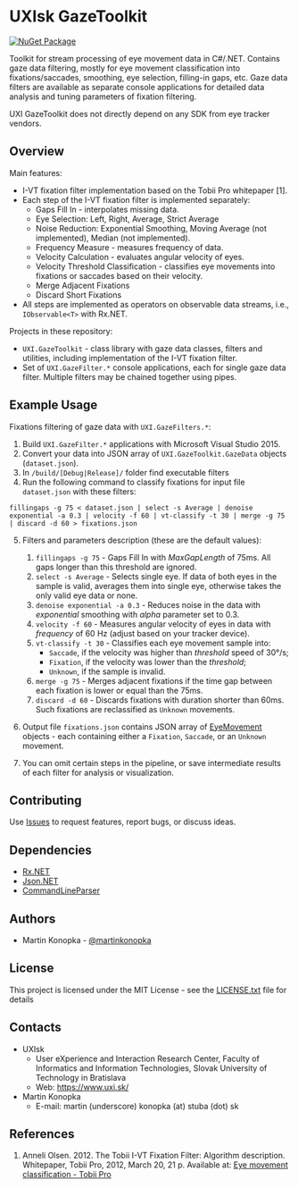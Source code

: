 ﻿# UXIsk GazeToolkit

[![NuGet Package](https://img.shields.io/myget/uxifiit/v/UXI.GazeToolkit.svg)](https://www.myget.org/feed/uxifiit/package/nuget/UXI.GazeToolkit)

Toolkit for stream processing of eye movement data in C#/.NET.
Contains gaze data filtering, mostly for eye movement classification into fixations/saccades, smoothing, eye selection, filling-in gaps, etc.
Gaze data filters are available as separate console applications for detailed data analysis and tuning parameters of fixation filtering. 

UXI GazeToolkit does not directly depend on any SDK from eye tracker vendors.

## Overview

Main features:

* I-VT fixation filter implementation based on the Tobii Pro whitepaper [1].
* Each step of the I-VT fixation filter is implemented separately:
  * Gaps Fill In - interpolates missing data.
  * Eye Selection: Left, Right, Average, Strict Average
  * Noise Reduction: Exponential Smoothing, Moving Average (not implemented), Median (not implemented).
  * Frequency Measure - measures frequency of data.
  * Velocity Calculation - evaluates angular velocity of eyes.
  * Velocity Threshold Classification - classifies eye movements into fixations or saccades based on their velocity.
  * Merge Adjacent Fixations
  * Discard Short Fixations
* All steps are implemented as operators on observable data streams, i.e., `IObservable<T>` with Rx.NET. 


Projects in these repository:

* `UXI.GazeToolkit` - class library with gaze data classes, filters and utilities, including implementation of the I-VT fixation filter. 
* Set of `UXI.GazeFilter.*` console applications, each for single gaze data filter. Multiple filters may be chained together using pipes. 


## Example Usage

Fixations filtering of gaze data with `UXI.GazeFilters.*`:

1. Build `UXI.GazeFilter.*` applications with Microsoft Visual Studio 2015. 
2. Convert your data into JSON array of `UXI.GazeToolkit.GazeData` objects (`dataset.json`).
3. In `/build/[Debug|Release]/` folder find executable filters
4. Run the following command to classify fixations for input file `dataset.json` with these filters:

```
fillingaps -g 75 < dataset.json | select -s Average | denoise exponential -a 0.3 | velocity -f 60 | vt-classify -t 30 | merge -g 75 | discard -d 60 > fixations.json
```
5. Filters and parameters description (these are the default values): 
   1. `fillingaps -g 75` - Gaps Fill In with *MaxGapLength* of 75ms. All gaps longer than this threshold are ignored.
   2. `select -s Average` - Selects single eye. If data of both eyes in the sample is valid, averages them into single eye, otherwise takes the only valid eye data or none.
   3. `denoise exponential -a 0.3` - Reduces noise in the data with *exponential* smoothing with *alpha* parameter set to 0.3.
   4. `velocity -f 60` - Measures angular velocity of eyes in data with *frequency* of 60 Hz (adjust based on your tracker device).
   5. `vt-classify -t 30` - Classifies each eye movement sample into:
      * `Saccade`, if the velocity was higher than *threshold* speed of 30°/s;
      * `Fixation`, if the velocity was lower than the *threshold*;
      * `Unknown`, if the sample is invalid. 
   6. `merge -g 75` - Merges adjacent fixations if the time gap between each fixation is lower or equal than the 75ms.
   7. `discard -d 60` - Discards fixations with duration shorter than 60ms. Such fixations are reclassified as `Unknown` movements. 

6. Output file `fixations.json` contains JSON array of [EyeMovement](src/UXI.GazeToolkit/EyeMovement.cs) objects - each containing either a `Fixation`, `Saccade`, or an `Unknown` movement.
7. You can omit certain steps in the pipeline, or save intermediate results of each filter for analysis or visualization.


## Contributing

Use [Issues](issues) to request features, report bugs, or discuss ideas.

## Dependencies

* [Rx.NET](https://github.com/Reactive-Extensions/Rx.NET)
* [Json.NET](https://github.com/JamesNK/Newtonsoft.Json)
* [CommandLineParser](https://github.com/commandlineparser/commandline)

## Authors

* Martin Konopka - [@martinkonopka](https://github.com/martinkonopka)

## License

This project is licensed under the MIT License - see the [LICENSE.txt](LICENSE.txt) file for details

## Contacts

* UXIsk 
  * User eXperience and Interaction Research Center, Faculty of Informatics and Information Technologies, Slovak University of Technology in Bratislava
  * Web: https://www.uxi.sk/
* Martin Konopka
  * E-mail: martin (underscore) konopka (at) stuba (dot) sk

## References

1. Anneli Olsen. 2012. The Tobii I-VT Fixation Filter: Algorithm description. Whitepaper, Tobii Pro, 2012, March 20, 21 p. Available at: [Eye movement classification - Tobii Pro](https://www.tobiipro.com/learn-and-support/learn/steps-in-an-eye-tracking-study/data/how-are-fixations-defined-when-analyzing-eye-tracking-data/)
